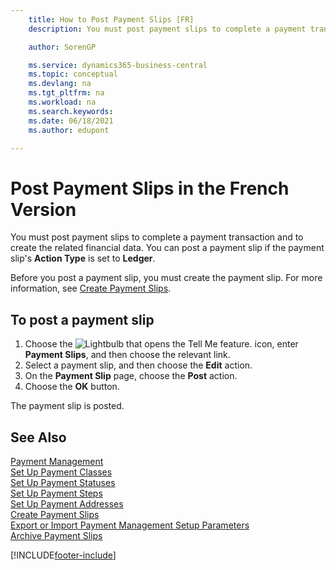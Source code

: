 ```yaml
---
    title: How to Post Payment Slips [FR]
    description: You must post payment slips to complete a payment transaction and to create the related financial data. 

    author: SorenGP

    ms.service: dynamics365-business-central
    ms.topic: conceptual
    ms.devlang: na
    ms.tgt_pltfrm: na
    ms.workload: na
    ms.search.keywords:
    ms.date: 06/18/2021
    ms.author: edupont

---
```

# Post Payment Slips in the French Version
You must post payment slips to complete a payment transaction and to create the related financial data. You can post a payment slip if the payment slip's **Action Type** is set to **Ledger**.  

Before you post a payment slip, you must create the payment slip. For more information, see [Create Payment Slips](how-to-create-payment-slips.md).  

## To post a payment slip  

1.  Choose the ![Lightbulb that opens the Tell Me feature.](../../media/ui-search/search_small.png "Tell me what you want to do") icon, enter **Payment Slips**, and then choose the relevant link.  
2.  Select a payment slip, and then choose the **Edit** action.  
3.  On the **Payment Slip** page, choose the **Post** action.  
4.  Choose the **OK** button.  

The payment slip is posted.  

## See Also  
 [Payment Management](payment-management.md)   
 [Set Up Payment Classes](how-to-set-up-payment-classes.md)   
 [Set Up Payment Statuses](how-to-set-up-payment-statuses.md)   
 [Set Up Payment Steps](how-to-set-up-payment-steps.md)   
 [Set Up Payment Addresses](how-to-set-up-payment-addresses.md)   
 [Create Payment Slips](how-to-create-payment-slips.md)   
 [Export or Import Payment Management Setup Parameters](how-to-export-or-import-payment-management-setup-parameters.md)   
 [Archive Payment Slips](how-to-archive-payment-slips.md)


[!INCLUDE[footer-include](../../includes/footer-banner.md)]